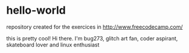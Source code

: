 # hello-world
repository created for the exercices in http://www.freecodecamp.com/

this is pretty cool!
Hi there. I'm bug273, glitch art fan, coder aspirant, skateboard lover and linux enthusiast
